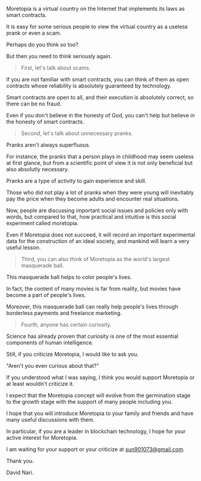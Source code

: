 Moretopia is a virtual country on the Internet that implements its laws as smart contracts.

It is easy for some serious people to view the virtual country as a useless prank or even a scam.

Perhaps do you think so too?

But then you need to think seriously again.

> First, let's talk about scams.

If you are not familiar with smart contracts, you can think of them as open contracts whose reliability is absolutely guaranteed by technology.

Smart contracts are open to all, and their execution is absolutely correct, so there can be no fraud.

Even if you don't believe in the honesty of God, you can't help but believe in the honesty of smart contracts.

> Second, let's talk about unnecessary pranks.

Pranks aren't always superfluous.

For instance, the pranks that a person plays in childhood may seem useless at first glance, but from a scientific point of view it is not only beneficial but also absolutly necessary.

Pranks are a type of activity to gain experience and skill.

Those who did not play a lot of pranks when they were young will inevitably pay the price when they become adults and encounter real situations.

Now, people are discussing important social issues and policies only with words, but compared to that, how practical and intuitive is this social experiment called moretopia.

Even if Moretopia does not succeed, it will record an important experimental data for the construction of an ideal society, and mankind will learn a very useful lesson.

> Third, you can also think of Moretopia as the world's largest masquerade ball.

This masquerade ball helps to color people's lives.

In fact, the content of many movies is far from reality, but movies have become a part of people's lives.

Moreover, this masquerade ball can really help people's lives through borderless payments and freelance marketing.

> Fourth, anyone has certain curiosity.

Science has already proven that curiosity is one of the most essential components of human intelligence.

Still, if you criticize Moretopia, I would like to ask you.

"Aren't you even curious about that?"

If you understood what I was saying, I think you would support Moretopia or at least wouldn't criticize it.

I expect that the Moretopia concept will evolve from the germination stage to the growth stage with the support of many people including you.

I hope that you will introduce Moretopia to your family and friends and have many useful discussions with them.

In particular, if you are a leader in blockchain technology, I hope for your active interest for Moretopia.

I am waiting for your support or your criticize at sun901073@gmail.com.

Thank you.

David Nari.